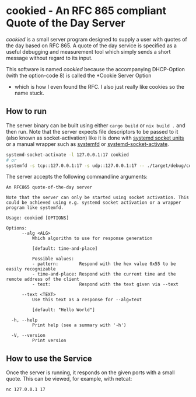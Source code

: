 # cookied - An RFC 865 compliant Quote of the Day Server

*cookied* is a small server program designed to supply a user with quotes of the day based on RFC 865.
A quote of the day service is specified as a useful debugging and measurement tool which simply sends a short message without regard to its input.

This software is named *cookied* because the accompanying DHCP-Option (with the option-code 8) is called the *Cookie Server Option
* which is how I even found the RFC.
I also just really like cookies so the name stuck.

## How to run

The server binary can be built using either `cargo build` or `nix build .` and then run.
Note that the server expects file descriptors to be passed to it (also known as socket-activation) like it is done with [systemd socket units](https://www.man7.org/linux/man-pages/man5/systemd.socket.5.html) or a manual wrapper such as [systemfd](https://github.com/mitsuhiko/systemfd) or [systemd-socket-activate](https://www.man7.org/linux/man-pages/man1/systemd-socket-activate.1.html).

```bash
systemd-socket-activate -l 127.0.0.1:17 cookied
# or
systemfd -s tcp::127.0.0.1:17 -s udp::127.0.0.1:17 -- ./target/debug/cookied
```

The server accepts the following commandline arguments:

```text
An RFC865 quote-of-the-day server

Note that the server can only be started using socket activation. This could be achieved using e.g. systemd socket activation or a wrapper program like systemfd.

Usage: cookied [OPTIONS]

Options:
      --alg <ALG>
          Which algorithm to use for response generation
          
          [default: time-and-place]

          Possible values:
          - pattern:        Respond with the hex value 0x55 to be easily recognizable
          - time-and-place: Respond with the current time and the remote address of the client
          - text:           Respond with the text given via --text

      --text <TEXT>
          Use this text as a response for --alg=text
          
          [default: "Hello World"]

  -h, --help
          Print help (see a summary with '-h')

  -V, --version
          Print version
```

## How to use the Service

Once the server is running, it responds on the given ports with a small quote.
This can be viewed, for example, with netcat:

```bash
nc 127.0.0.1 17
```

